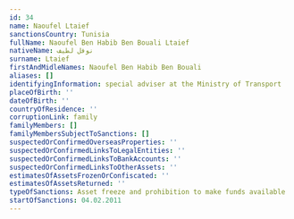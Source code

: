 ```yaml
---
id: 34
name: Naoufel Ltaief
sanctionsCountry: Tunisia
fullName: Naoufel Ben Habib Ben Bouali Ltaief
nativeName: نوفل لطيف
surname: Ltaief
firstAndMidleNames: Naoufel Ben Habib Ben Bouali
aliases: []
identifyingInformation: special adviser at the Ministry of Transport
placeOfBirth: ''
dateOfBirth: ''
countryOfResidence: ''
corruptionLink: family
familyMembers: []
familyMembersSubjectToSanctions: []
suspectedOrConfirmedOverseasProperties: ''
suspectedOrConfirmedLinksToLegalEntities: ''
suspectedOrConfirmedLinksToBankAccounts: ''
suspectedOrConfirmedLinksToOtherAssets: ''
estimatesOfAssetsFrozenOrConfiscated: ''
estimatesOfAssetsReturned: ''
typeOfSanctions: Asset freeze and prohibition to make funds available
startOfSanctions: 04.02.2011
---
```


